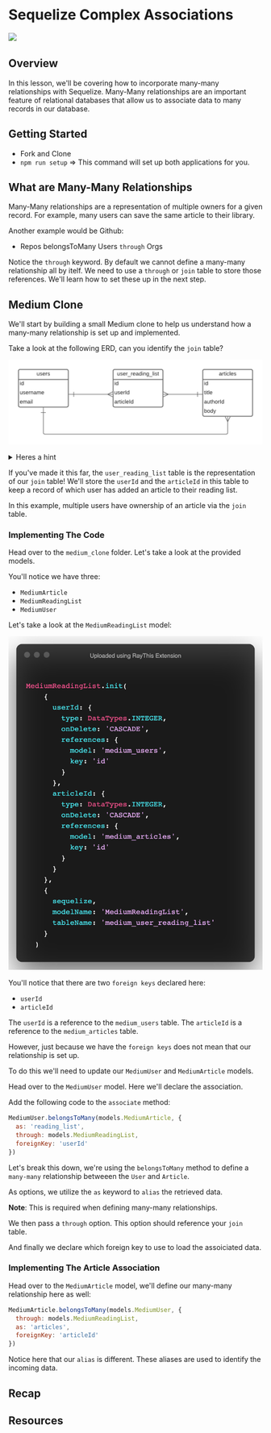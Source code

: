 # Sequelize Complex Associations

![](https://bezkoder.com/wp-content/uploads/2020/04/sequelize-many-to-many-relationship-node-js-feature-image.png)

## Overview

In this lesson, we'll be covering how to incorporate many-many relationships with Sequelize. Many-Many relationships are an important feature of relational databases that allow us to associate data to many records in our database.

## Getting Started

- Fork and Clone
- `npm run setup` => This command will set up both applications for you.

## What are Many-Many Relationships

Many-Many relationships are a representation of multiple owners for a given record. For example, many users can save the same article to their library.

Another example would be Github:

- Repos belongsToMany Users `through` Orgs

Notice the `through` keyword. By default we cannot define a many-many relationship all by itelf. We need to use a `through` or `join` table to store those references. We'll learn how to set these up in the next step.

## Medium Clone

We'll start by building a small Medium clone to help us understand how a many-many relationship is set up and implemented.

Take a look at the following ERD, can you identify the `join` table?

![](assets/medium.png)

<details closed>
<summary>Heres a hint</summary>
<code>user_reading_list</code>
</details>

If you've made it this far, the `user_reading_list` table is the representation of our `join` table! We'll store the `userId` and the `articleId` in this table to keep a record of which user has added an article to their reading list.

In this example, multiple users have ownership of an article via the `join` table.

### Implementing The Code

Head over to the `medium_clone` folder. Let's take a look at the provided models.

You'll notice we have three:

- `MediumArticle`
- `MediumReadingList`
- `MediumUser`

Let's take a look at the `MediumReadingList` model:

![](assets/reading_list.png)

You'll notice that there are two `foreign keys` declared here:

- `userId`
- `articleId`

The `userId` is a reference to the `medium_users` table.
The `articleId` is a reference to the `medium_articles` table.

However, just because we have the `foreign keys` does not mean that our relationship is set up.

To do this we'll need to update our `MediumUser` and `MediumArticle` models.

Head over to the `MediumUser` model. Here we'll declare the association.

Add the following code to the `associate` method:

```js
MediumUser.belongsToMany(models.MediumArticle, {
  as: 'reading_list',
  through: models.MediumReadingList,
  foreignKey: 'userId'
})
```

Let's break this down, we're using the `belongsToMany` method to define a `many-many` relationship betweeen the `User` and `Article`.

As options, we utilize the `as` keyword to `alias` the retrieved data.

**Note**: This is required when defining many-many relationships.

We then pass a `through` option. This option should reference your `join` table.

And finally we declare which foreign key to use to load the assoiciated data.

### Implementing The Article Association

Head over to the `MediumArticle` model, we'll define our many-many relationship here as well:

```js
MediumArticle.belongsToMany(models.MediumUser, {
  through: models.MediumReadingList,
  as: 'articles',
  foreignKey: 'articleId'
})
```

Notice here that our `alias` is different. These aliases are used to identify the incoming data.

## Recap

## Resources
